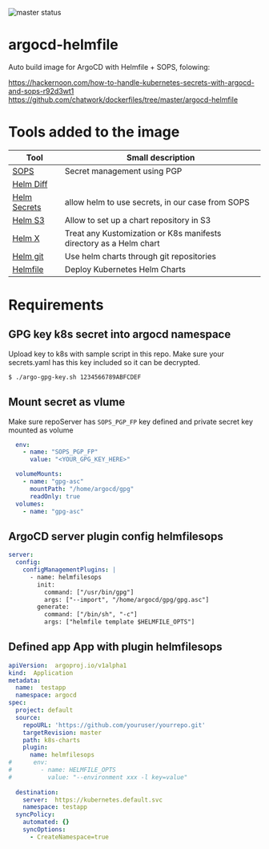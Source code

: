 ![master status](https://github.com/sdelrio/argocd-helmfile/actions/workflows/main.yml/badge.svg)

# argocd-helmfile

Auto build image for ArgoCD with Helmfile + SOPS, folowing:

https://hackernoon.com/how-to-handle-kubernetes-secrets-with-argocd-and-sops-r92d3wt1
https://github.com/chatwork/dockerfiles/tree/master/argocd-helmfile

# Tools added to the image

| Tool  | Small description|
|-------|------------------|
| [SOPS](https://github.com/mozilla/sops) | Secret management using PGP  |
| [Helm Diff](https://github.com/databus23/helm-diff) | |
| [Helm Secrets](https://github.com/zendesk/helm-secrets ) | allow helm to use secrets, in our case from SOPS |
| [Helm S3](https://github.com/hypnoglow/helm-s3.git) | Allow to set up a chart repository in S3 |
| [Helm X](https://github.com/mumoshu/helm-x) |  Treat any Kustomization or K8s manifests directory as a Helm chart |
| [Helm git](https://github.com/hypnoglow/helm-s3.git) | Use helm charts through git repositories |
| [Helmfile](https://github.com/roboll/helmfile) | Deploy Kubernetes Helm Charts |

# Requirements

## GPG key k8s secret into argocd namespace

Upload key to k8s with sample script in this repo. Make sure your secrets.yaml has this key included so it can be decrypted.

```bash
$ ./argo-gpg-key.sh 1234566789ABFCDEF
```

## Mount secret as vlume

Make sure repoServer has `SOPS_PGP_FP` key defined and private secret key mounted as volume
```yaml
  env:
    - name: "SOPS_PGP_FP"
      value: "<YOUR_GPG_KEY_HERE>"

  volumeMounts:
    - name: "gpg-asc"
      mountPath: "/home/argocd/gpg"
      readOnly: true
  volumes:
    - name: "gpg-asc"

```

## ArgoCD server plugin config helmfilesops

```yaml
server:
  config:
    configManagementPlugins: |
      - name: helmfilesops
        init:
          command: ["/usr/bin/gpg"]
          args: ["--import", "/home/argocd/gpg/gpg.asc"]
        generate:
          command: ["/bin/sh", "-c"]
          args: ["helmfile template $HELMFILE_OPTS"]

```


## Defined app App with plugin helmfilesops

```yaml
apiVersion:  argoproj.io/v1alpha1
kind:  Application
metadata:  
  name:  testapp
  namespace: argocd
spec:  
  project: default
  source:  
    repoURL: 'https://github.com/youruser/yourrepo.git'
    targetRevision: master
    path: k8s-charts
    plugin:
      name: helmfilesops
#      env:
#        - name: HELMFILE_OPTS
#          value: "--environment xxx -l key=value"
        
  destination:  
    server:  https://kubernetes.default.svc
    namespace: testapp
  syncPolicy:
    automated: {}
    syncOptions:
      - CreateNamespace=true
```


